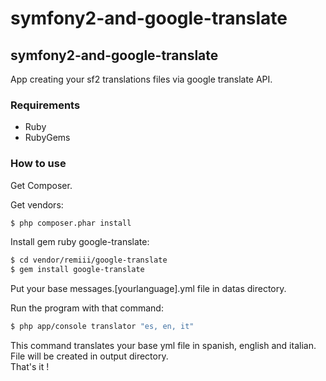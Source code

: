 # symfony2-and-google-translate

## symfony2-and-google-translate

App creating your sf2 translations files via google translate API.<br />

### Requirements

* Ruby
* RubyGems

### How to use

Get Composer.

Get vendors:
```bash
$ php composer.phar install
```

Install gem ruby google-translate:
```bash
$ cd vendor/remiii/google-translate
$ gem install google-translate
```

Put your base messages.[yourlanguage].yml file in datas directory.<br/>

Run the program with that command:
```bash
$ php app/console translator "es, en, it"
```
This command translates your base yml file in spanish, english and italian. File will be created in output directory.<br />That's it !

